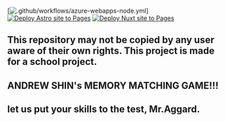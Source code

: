 [![.github/workflows/azure-webapps-node.yml](https://github.com/MMMMMMi728y98/click-the-fruit-or-vegetable/actions/workflows/azure-webapps-node.yml/badge.svg)] [![Deploy Astro site to Pages](https://github.com/MMMMMMi728y98/click-the-fruit-or-vegetable/actions/workflows/astro.yml/badge.svg)](https://github.com/MMMMMMi728y98/click-the-fruit-or-vegetable/actions/workflows/astro.yml) [![Deploy Nuxt site to Pages](https://github.com/MMMMMMi728y98/click-the-fruit-or-vegetable/actions/workflows/nuxtjs.yml/badge.svg)](https://github.com/MMMMMMi728y98/click-the-fruit-or-vegetable/actions/workflows/nuxtjs.yml)


## This repository may not be copied by any user aware of their own rights. This project is made for a school project.
## ANDREW SHIN's MEMORY MATCHING GAME!!!
## let us put your skills to the test, Mr.Aggard.

